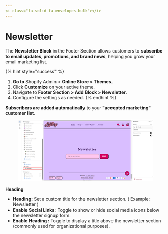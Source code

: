 ```yaml
---
<i class="fa-solid fa-envelopes-bulk"></i>
---
```


# Newsletter

The **Newsletter Block** in the Footer Section allows customers to **subscribe to email updates, promotions, and brand news**, helping you grow your email marketing list.

{% hint style="success" %}
1. **Go to** Shopify Admin > **Online Store > Themes**.
2. Click **Customize** on your active theme.
3. Navigate to **Footer Section > Add Block > Newsletter**.
4. Configure the settings as needed.
{% endhint %}

**Subscribers are added automatically** to your **"accepted marketing" customer list**.

<figure><img src="../../.gitbook/assets/letter.png" alt=""><figcaption></figcaption></figure>

**Heading**

* **Heading:** Set a custom title for the newsletter section. ( Example: Newsletter )
* **Enable Social Links:** Toggle to show or hide social media icons below the newsletter signup form.
* **Enable Heading :** Toggle to display a title above the newsletter section (commonly used for organizational purposes).
